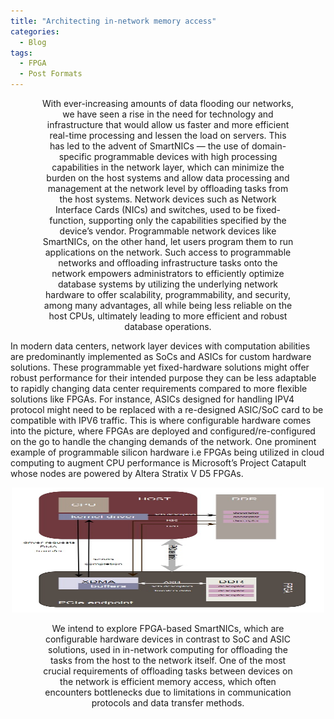 ```yaml
---
title: "Architecting in-network memory access"
categories:
  - Blog
tags:
  - FPGA
  - Post Formats
---
```


<p align="center" style="font-size: 14px; width: 80%; margin: auto;">
With ever-increasing amounts of data flooding our networks, we have seen a rise in the need for technology and infrastructure that would allow us faster and more efficient real-time processing and lessen the load on servers.
This has led to the advent of SmartNICs — the use of domain-specific programmable devices with high processing capabilities in the network layer, which can minimize the burden on the host systems and allow data processing and management at the network level by offloading tasks from the host systems. Network devices such as Network Interface Cards (NICs) and switches, used to be fixed-function, supporting only the capabilities specified
by the device’s vendor. Programmable network devices like SmartNICs, on the other hand, let users program them to run applications on the network. Such access to programmable networks and offloading infrastructure tasks
onto the network empowers administrators to efficiently optimize database systems by utilizing the underlying network hardware to offer scalability, programmability, and security, among many advantages, all while
being less reliable on the host CPUs, ultimately leading to more efficient and robust database operations. 
  

In modern data centers, network layer devices with computation abilities are predominantly implemented as SoCs and ASICs for custom hardware solutions. These programmable yet fixed-hardware solutions might offer robust performance for their intended purpose they can be less adaptable to rapidly changing data center requirements compared to more flexible solutions like FPGAs. For instance, ASICs designed for handling IPV4 protocol might need to be replaced with a re-designed ASIC/SoC card to be compatible with IPV6 traffic. This is where configurable hardware comes into the picture, where FPGAs are deployed and configured/re-configured on the go to handle the changing demands of the network. One prominent example of programmable silicon hardware i.e FPGAs being utilized in cloud computing to augment CPU performance is Microsoft’s Project Catapult whose nodes are powered
by Altera Stratix V D5 FPGAs. 
</p>


<p align="center">
  <img src="/assets/images/fpga.jpg" alt="InfiniBand Network"  width="500" height="200" />
</p>

<p align="center" style="font-size: 14px; width: 80%; margin: auto;">
We intend to explore FPGA-based SmartNICs, which are configurable hardware devices in contrast to SoC and ASIC solutions, used in in-network computing for offloading the tasks from the host to the network
itself. One of the most crucial requirements of offloading tasks between devices on the network is efficient memory access, which often encounters bottlenecks due to limitations in communication protocols and data transfer
methods. 
</p>

